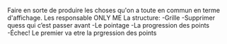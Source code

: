 Faire en sorte de produire les choses qu'on a toute en commun en terme d'affichage. 
Les responsable ONLY ME
La structure: -Grille
              -Supprimer quess qui c’est passer avant
              -Le pointage
              -La progression des points
              -Échec!
Le premier va etre la prgression des points